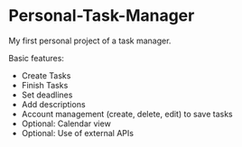 # Personal-Task-Manager
My first personal project of a task manager.


Basic features:
<ul>
  <li>Create Tasks</li>
  <li>Finish Tasks</li>
  <li>Set deadlines</li>
  <li>Add descriptions</li>
  <li>Account management (create, delete, edit) to save tasks</li>
  <li>Optional: Calendar view</li>
  <li>Optional: Use of external APIs</li>
</ul>
